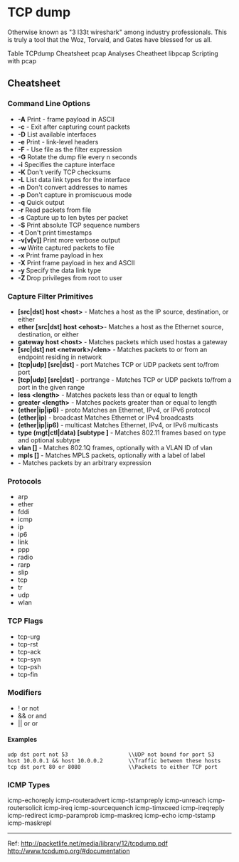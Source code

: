 # TCP dump

Otherwise known as "3 l33t wireshark" among industry professionals. This is truly a tool that the Woz, Torvald, and Gates have blessed for us all.

Table
TCPdump Cheatsheet
pcap Analyses Cheatheet
libpcap
Scripting with pcap


## Cheatsheet

### Command Line Options
* **-A** Print - frame payload in ASCII
* **-c** <count> - Exit after capturing  count packets
* **-D** List available interfaces
* **-e** Print - link-level headers
* **-F** <file> - Use file as the filter expression
* **-G** <n> Rotate the dump file every n seconds
* **-i** <iface> Specifies the capture interface
* **-K** Don't verify TCP checksums
* **-L** List data link types for the interface
* **-n** Don't convert addresses to names
* **-p** Don't capture in promiscuous mode
* **-q** Quick output
* **-r** <file> Read packets from  file
* **-s** <len> Capture up to len bytes per packet
* **-S** Print absolute TCP sequence numbers
* **-t** Don't print timestamps
* **-v[v[v]]** Print more verbose output
* **-w <file>** Write captured packets to file
* **-x** Print frame payload in hex
* **-X** Print frame payload in hex and ASCII
* **-y <type>** Specify the data link type
* **-Z <user>** Drop privileges from root to user

### Capture Filter Primitives
* **[src|dst] host \<host>** - Matches a host as the IP source, destination, or either
* **ether [src|dst] host \<ehost>**- Matches a host as the Ethernet source, destination, or either
* **gateway host \<host>** - Matches packets which used hostas a gateway
* **[src|dst] net \<network>/\<len>** -  Matches packets to or from an endpoint residing in network
* **[tcp|udp] \[src|dst]** - port <port>Matches TCP or UDP packets sent to/from port
* **[tcp|udp] [src|dst]** - portrange <p1> - <p2> Matches TCP or UDP packets to/from a port in the given range
* **less \<length>** - Matches packets less than or equal to length
* **greater \<length>** - Matches packets greater than or equal to length
* **(ether|ip|ip6)** - proto <protocol> Matches an Ethernet, IPv4, or IPv6 protocol
* **(ether|ip)** - broadcast Matches Ethernet or IPv4 broadcasts
* **(ether|ip|ip6)** - multicast Matches Ethernet, IPv4, or IPv6 multicasts
* **type (mgt|ctl|data) [subtype <subtype>]** - Matches 802.11 frames based on type and optional subtype
* **vlan [<vlan>]** - Matches 802.1Q frames, optionally with a VLAN ID of vlan
* **mpls [<label>]** - Matches MPLS packets, optionally with a label of label
* **<expr> <relop> <expr>** - Matches packets by an arbitrary expression
  
### Protocols
* arp
* ether
* fddi
* icmp
* ip
* ip6
* link
* ppp
* radio
* rarp
* slip
* tcp
* tr
* udp
* wlan

### TCP Flags
* tcp-urg
* tcp-rst
* tcp-ack
* tcp-syn
* tcp-psh
* tcp-fin

### Modifiers
* ! or not
* && or and
* || or or
#### Examples
~~~
udp dst port not 53                   \\UDP not bound for port 53
host 10.0.0.1 && host 10.0.0.2        \\Traffic between these hosts
tcp dst port 80 or 8080               \\Packets to either TCP port
~~~

### ICMP Types
icmp-echoreply
icmp-routeradvert
icmp-tstampreply
icmp-unreach
icmp-routersolicit
icmp-ireq
icmp-sourcequench
icmp-timxceed
icmp-ireqreply
icmp-redirect
icmp-paramprob
icmp-maskreq
icmp-echo
icmp-tstamp
icmp-maskrepl


---
Ref:
http://packetlife.net/media/library/12/tcpdump.pdf
http://www.tcpdump.org/#documentation
